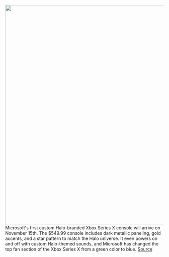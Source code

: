 <img src='https://cdn.vox-cdn.com/thumbor/Y0B0D4wVZEWqw-jZSijrUAho_Rg=/0x0:1920x774/1200x0/filters:focal(0x0:1920x774):no_upscale()/cdn.vox-cdn.com/uploads/chorus_asset/file/22805320/Halo_gamescom_Inline1.jpg' width='700px' /><br/>
Microsoft's first custom Halo-branded Xbox Series X console will arrive on November 15th. The $549.99 console includes dark metallic paneling, gold accents, and a star pattern to match the Halo universe. It even powers on and off with custom Halo-themed sounds, and Microsoft has changed the top fan section of the Xbox Series X from a green color to blue.
<a href='https://www.theverge.com/2021/8/25/22641632/microsoft-xbox-series-x-halo-console-elite-2-controller'> Source <a/>